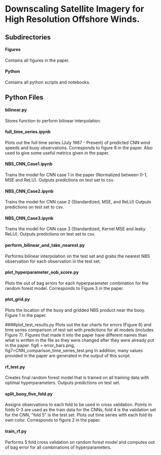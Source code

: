 # Downscaling Satellite Imagery for High Resolution Offshore Winds.

## Subdirectories

#### Figures
Contains all figures in the paper.

#### Python
Contains all python scripts and notebooks.


## Python Files

#### bilinear.py 
Stores function to perform bilinear interpolation.

#### full_time_series.ipynb
Plots out the full time series (July 1987 - Present) of predicted CNN wind speeds and buoy observations.
Corresponds to figure 8 in the paper. Also used to give some useful metrics given in the paper.

#### NBS_CNN_Case1.ipynb
Trains the model for CNN case 1 in the paper (Normalized between 0-1, MSE and ReLU).
Outputs predictions on test set to csv.

#### NBS_CNN_Case2.ipynb
Trains the model for CNN case 2 (Standardized, MSE, and ReLU)
Outputs predictions on test set to csv.

#### NBS_CNN_Case3.ipynb
Trains the model for CNN case 3 (Standardized, Kernel MSE and leaky ReLU).
Outputs predictions on test set to csv.

#### perform_bilinear_and_take_nearest.py
Performs bilinear interpolation on the test set and grabs the nearest NBS observation 
for each observation in the test set.

#### plot_hyperparameter_oob_score.py
Plots the out of bag errors for each hyperparameter combination for the random forest model.
Corresponds to Figure 3 in the paper.

#### plot_grid.py
Plots the location of the buoy and gridded NBS product near the buoy. Figure 1 in the paper.

####plot_test_results.py
Plots out the bar charts for errors (Figure 6) and time series comparison of test
set with predictions for all models (includes Figure 7). Figures that made it into
the paper have different names than what is written in the file as they were changed
after they were already put in the paper. 
fig6 = error_bars.png, fig7=CNN_comparison_time_series_test.png
In addition, many values provided in the paper are generated in the output of this script.

#### rf_test.py
Creates final random forest model that is trained on all training data with
optimal hyperparameters. Outputs predictions on test set.

#### split_buoy_five_fold.py
Assigns observations to each fold to be used in cross validation.
Points in folds 0-3 are used as the train data for the CNNs, fold 4 is the 
validation set for the CNN, "fold 5" is the test set.
Plots out time series with each fold its own color. Corresponds to figure 2 in the paper.

#### train_rf.py 
Performs 5 fold cross validation on random forest model and computes out of bag
error for all combinations of hyperparameters.
